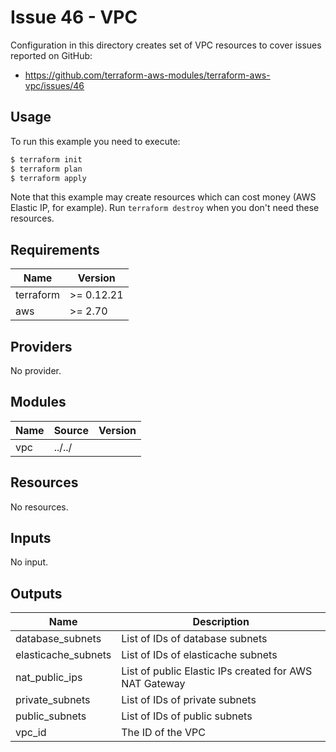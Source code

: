 # Issue 46 - VPC

Configuration in this directory creates set of VPC resources to cover issues reported on GitHub:

* https://github.com/terraform-aws-modules/terraform-aws-vpc/issues/46

## Usage

To run this example you need to execute:

```bash
$ terraform init
$ terraform plan
$ terraform apply
```

Note that this example may create resources which can cost money (AWS Elastic IP, for example). Run `terraform destroy` when you don't need these resources.

<!-- BEGINNING OF PRE-COMMIT-TERRAFORM DOCS HOOK -->
## Requirements

| Name | Version |
|------|---------|
| terraform | >= 0.12.21 |
| aws | >= 2.70 |

## Providers

No provider.

## Modules

| Name | Source | Version |
|------|--------|---------|
| vpc | ../../ |  |

## Resources

No resources.

## Inputs

No input.

## Outputs

| Name | Description |
|------|-------------|
| database\_subnets | List of IDs of database subnets |
| elasticache\_subnets | List of IDs of elasticache subnets |
| nat\_public\_ips | List of public Elastic IPs created for AWS NAT Gateway |
| private\_subnets | List of IDs of private subnets |
| public\_subnets | List of IDs of public subnets |
| vpc\_id | The ID of the VPC |
<!-- END OF PRE-COMMIT-TERRAFORM DOCS HOOK -->
